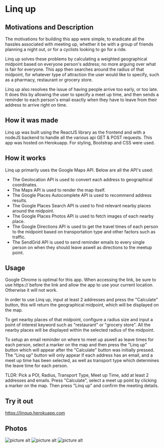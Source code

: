 # Linq up

## Motivations and Description ##

The motivations for building this app were simple, to eradicate all the hassles associated with meeting up, whether it be with a group of friends planning a night out, or for a cyclists looking to go for a ride.

Linq up solves these problems by calculating a weighted geographical midpoint based on everyone person's address; no more arguing over what is fair for everyone. This app then searches around the radius of that midpoint, for whatever type of attraction the user would like to specify, such as a pharmacy, restaurant or grocery store. 

Linq up also resolves the issue of having people arrive too early, or too late. It does this by allowing the user to specify a meet up time, and then sends a reminder to each person's email exactly when they have to leave from their address to arrive right on time.

## How it was made ##

Linq up was built using the ReactJS library as the frontend and with a nodeJS backend to handle all the various api GET & POST requests. This app was hosted on Herokuapp. For styling, Bootstrap and CSS were used.

## How it works ## 

Linq up primarily uses the Google Maps API. Below are all the API's used:

* The Geolocation API is used to convert each address to geographical coordinates.
* The Maps API is used to render the map itself.
* The Google Places Autocomplete API is used to recommend address results.
* The Google Places Search API is used to find relevant nearby places around the midpoint.
* The Google Places Photos API is used to fetch images of each nearby place.
* The Google Directions API is used to get the travel times of each person to the midpoint based on transportation type and other factors such as traffic.
* The SendGrid API is used to send reminder emails to every single person on when they should leave aswell as directions to the meetup point.

## Usage ##

Google Chrome is optimal for this app. When accessing the link, be sure to use https:// before the link and allow the app to use your current location. Otherwise it will not work.

In order to use Linq up, input at least 2 addresses and press the "Calculate" button, this will return the geographical midpoint, which will be displayed on the map.

To get nearby places of that midpoint, configure a radius size and input a point of interest keyword such as "restaurant" or "grocery store". All the nearby places will be displayed within the selected radius of the midpoint.

To setup an email reminder on where to meet up aswell as leave times for each person, select a marker on the map and then press the "Linq up" button which will appear after the "Calculate" button was initially pressed. The "Linq up" button will only appear if each address has an email, and a meet up time has been selected, as well as transport type which determines the leave time for each person.

TLDR: Pick a POI, Radius, Transport Type, Meet up Time, add at least 2 addresses and emails. Press "Calculate", select a meet up point by clicking a marker on the map. Then press "Linq up" and confirm the meeting details.

## Try it out ##

https://linqup.herokuapp.com

## Photos ##

![picture alt](https://i.gyazo.com/a2cdb38fcb6f4232a183022726a9da44.png)
![picture alt](https://gyazo.com/130dc8f2556b44184c25ebd85877d582)
![picture alt](https://cdn.discordapp.com/attachments/422579332033282059/732471173429854238/Screenshot_20200714-013839_Gmail.jpg)




